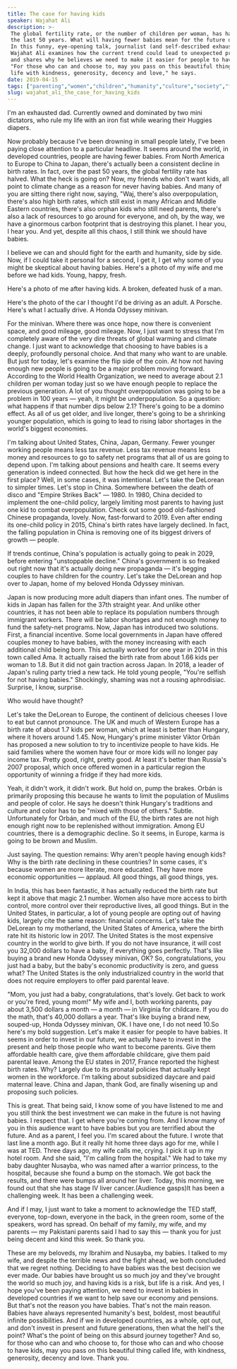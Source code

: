 ```yaml
---
title: The case for having kids
speaker: Wajahat Ali
description: >-
 The global fertility rate, or the number of children per woman, has halved over
 the last 50 years. What will having fewer babies mean for the future of humanity?
 In this funny, eye-opening talk, journalist (and self-described exhausted dad)
 Wajahat Ali examines how the current trend could lead to unexpected problems --
 and shares why he believes we need to make it easier for people to have babies.
 "For those who can and choose to, may you pass on this beautiful thing called
 life with kindness, generosity, decency and love," he says.
date: 2019-04-15
tags: ["parenting","women","children","humanity","culture","society","family","social-change"]
slug: wajahat_ali_the_case_for_having_kids
---
```


I'm an exhausted dad. Currently owned and dominated by two mini dictators, who rule my
life with an iron fist while wearing their Huggies diapers.

Now probably because I've been drowning in small people lately, I've been paying close
attention to a particular headline. It seems around the world, in developed countries,
people are having fewer babies. From North America to Europe to China to Japan, there's
actually been a consistent decline in birth rates. In fact, over the past 50 years, the
global fertility rate has halved. What the heck is going on? Now, my friends who don't want
kids, all point to climate change as a reason for never having babies. And many of you are
sitting there right now, saying, "Waj, there's also overpopulation, there's also high
birth rates, which still exist in many African and Middle Eastern countries, there's also
orphan kids who still need parents, there's also a lack of resources to go around for
everyone, and oh, by the way, we have a ginormous carbon footprint that is destroying this
planet. I hear you, I hear you. And yet, despite all this chaos, I still think we should
have babies.

I believe we can and should fight for the earth and humanity, side by side. Now, if I could
take it personal for a second, I get it, I get why some of you might be skeptical about
having babies. Here's a photo of my wife and me before we had kids. Young, happy,
fresh.

Here's a photo of me after having kids. A broken, defeated husk of a man.

Here's the photo of the car I thought I'd be driving as an adult. A Porsche. Here's what I
actually drive. A Honda Odyssey minivan.

For the minivan. Where there was once hope, now there is convenient space, and good
mileage, good mileage. Now, I just want to stress that I'm completely aware of the very
dire threats of global warming and climate change. I just want to acknowledge that
choosing to have babies is a deeply, profoundly personal choice. And that many who want to
are unable. But just for today, let's examine the flip side of the coin. At how not having
enough new people is going to be a major problem moving forward. According to the World
Health Organization, we need to average about 2.1 children per woman today just so we have
enough people to replace the previous generation. A lot of you thought overpopulation was
going to be a problem in 100 years — yeah, it might be underpopulation. So a question:
what happens if that number dips below 2.1? There's going to be a domino effect. As all of
us get older, and live longer, there's going to be a shrinking younger population, which
is going to lead to rising labor shortages in the world's biggest economies.

I'm talking about United States, China, Japan, Germany. Fewer younger working people means
less tax revenue. Less tax revenue means less money and resources to go to safety net
programs that all of us are going to depend upon. I'm talking about pensions and health
care. It seems every generation is indeed connected. But how the heck did we get here in
the first place? Well, in some cases, it was intentional. Let's take the DeLorean to
simpler times. Let's stop in China. Somewhere between the death of disco and "Empire
Strikes Back" — 1980. In 1980, China decided to implement the one-child policy, largely
limiting most parents to having just one kid to combat overpopulation. Check out some good
old-fashioned Chinese propaganda, lovely. Now, fast-forward to 2019. Even after ending its
one-child policy in 2015, China's birth rates have largely declined. In fact, the falling
population in China is removing one of its biggest drivers of growth —
people.

If trends continue, China's population is actually going to peak in 2029, before entering
"unstoppable decline." China's government is so freaked out right now that it's actually
doing new propaganda — it's begging couples to have children for the country. Let's take
the DeLorean and hop over to Japan, home of my beloved Honda Odyssey minivan.

Japan is now producing more adult diapers than infant ones. The number of kids in Japan
has fallen for the 37th straight year. And unlike other countries, it has not been able to
replace its population numbers through immigrant workers. There will be labor shortages
and not enough money to fund the safety-net programs. Now, Japan has introduced two
solutions. First, a financial incentive. Some local governments in Japan have offered
couples money to have babies, with the money increasing with each additional child being
born. This actually worked for one year in 2014 in this town called Ama. It actually
raised the birth rate from about 1.66 kids per woman to 1.8. But it did not gain traction
across Japan. In 2018, a leader of Japan's ruling party tried a new tack. He told young
people, "You're selfish for not having babies." Shockingly, shaming was not a rousing
aphrodisiac. Surprise, I know, surprise.

Who would have thought?

Let's take the DeLorean to Europe, the continent of delicious cheeses I love to eat but
cannot pronounce. The UK and much of Western Europe has a birth rate of about 1.7 kids per
woman, which at least is better than Hungary, where it hovers around 1.45. Now, Hungary's
prime minister Viktor Orbán has proposed a new solution to try to incentivize people to
have kids. He said families where the women have four or more kids will no longer pay
income tax. Pretty good, right, pretty good. At least it's better than Russia's 2007
proposal, which once offered women in a particular region the opportunity of winning a
fridge if they had more kids.

Yeah, it didn't work, it didn't work. But hold on, pump the brakes. Orbán is primarily
proposing this because he wants to limit the population of Muslims and people of color. He
says he doesn't think Hungary's traditions and culture and color has to be "mixed with
those of others." Subtle. Unfortunately for Orbán, and much of the EU, the birth rates are
not high enough right now to be replenished without immigration. Among EU countries, there
is a demographic decline. So it seems, in Europe, karma is going to be brown and
Muslim.

Just saying. The question remains: Why aren't people having enough kids? Why is the birth
rate declining in these countries? In some cases, it's because women are more literate,
more educated. They have more economic opportunities — applaud. All good things, all good
things, yes.

In India, this has been fantastic, it has actually reduced the birth rate but kept it
above that magic 2.1 number. Women also have more access to birth control, more control
over their reproductive lives, all good things. But in the United States, in particular, a
lot of young people are opting out of having kids, largely cite the same reason: financial
concerns. Let's take the DeLorean to my motherland, the United States of America, where the
birth rate hit its historic low in 2017. The United States is the most expensive country
in the world to give birth. If you do not have insurance, it will cost you 32,000 dollars
to have a baby, if everything goes perfectly. That's like buying a brand new Honda Odyssey
minivan, OK? So, congratulations, you just had a baby, but the baby's economic
productivity is zero, and guess what? The United States is the only industrialized country
in the world that does not require employers to offer paid parental leave.

"Mom, you just had a baby, congratulations, that's lovely. Get back to work or you're
fired, young mom!" My wife and I, both working parents, pay about 3,500 dollars a month —
a month — in Virginia for childcare. If you do the math, that's 40,000 dollars a year.
That's like buying a brand new, souped-up, Honda Odyssey minivan, OK. I have one, I do not
need 10.So here's my bold suggestion. Let's make it easier for people to have babies. It
seems in order to invest in our future, we actually have to invest in the present and help
those people who want to become parents. Give them affordable health care, give them
affordable childcare, give them paid parental leave. Among the EU states in 2017, France
reported the highest birth rates. Why? Largely due to its pronatal policies that actually
kept women in the workforce. I'm talking about subsidized daycare and paid maternal leave.
China and Japan, thank God, are finally wisening up and proposing such
policies.

This is great. That being said, I know some of you have listened to me and you still think
the best investment we can make in the future is not having babies. I respect that. I get
where you're coming from. And I know many of you in this audience want to have babies but
you are terrified about the future. And as a parent, I feel you. I'm scared about the
future. I wrote that last line a month ago. But it really hit home three days ago for me,
while I was at TED. Three days ago, my wife calls me, crying. I pick it up in my hotel
room. And she said, "I'm calling from the hospital." We had to take my baby daughter
Nusayba, who was named after a warrior princess, to the hospital, because she found a bump
on the stomach. We got back the results, and there were bumps all around her liver. Today,
this morning, we found out that she has stage IV liver cancer.(Audience gasps)It has been
a challenging week. It has been a challenging week.

And if I may, I just want to take a moment to acknowledge the TED staff, everyone,
top-down, everyone in the back, in the green room, some of the speakers, word has spread.
On behalf of my family, my wife, and my parents — my Pakistani parents said I had to say
this — thank you for just being decent and kind this week. So thank you.

These are my beloveds, my Ibrahim and Nusayba, my babies. I talked to my wife, and despite
the terrible news and the fight ahead, we both concluded that we regret nothing. Deciding
to have babies was the best decision we ever made. Our babies have brought us so much joy
and they've brought the world so much joy, and having kids is a risk, but life is a risk.
And yes, I hope you've been paying attention, we need to invest in babies in developed
countries if we want to help save our economy and pensions. But that's not the reason you
have babies. That's not the main reason. Babies have always represented humanity's best,
boldest, most beautiful infinite possibilities. And if we in developed countries, as a
whole, opt out, and don't invest in present and future generations, then what the hell's
the point? What's the point of being on this absurd journey together? And so, for those
who can and who choose to, for those who can and who choose to have kids, may you pass on
this beautiful thing called life, with kindness, generosity, decency and love. Thank
you.

<!--
ad_duration=3.33
comment_count=71
event="TED2019"
external_start_time=0
has_talk_citation=0
intro_duration=11.82
is_subtitle_required="False"
is_talk_featured="True"
language="en"
language_swap="False"
native_language="en"
number_of_related_talks=6
number_of_speakers=1
number_of_subtitled_videos=20
number_of_tags=8
number_of_talk_download_languages=20
number_of_talk_more_resources=1
number_of_talk_recommendations=0
number_of_talks_take_actions=0
post_ad_duration=0.83
published_timestamp="2019-05-09 14:51:37"
recording_date="2019-04-15"
speaker_description="Writer"
speaker_is_published=1
speaker_name="Wajahat Ali"
talk_name="The case for having kids"
talks_tags=["parenting","women","children","humanity","culture","society","family","social-change"]
talks_take_action=[]
url_audio="https://download.ted.com/talks/WajahatAli_2019.mp3?apikey=acme-roadrunner"
url_photo_speaker="https://pe.tedcdn.com/images/ted/703ab9354124b0bc142688039078e98f073de664_254x191.jpg"
url_photo_talk="https://s3.amazonaws.com/talkstar-photos/uploads/118780d0-83e7-46cb-89ff-6986a8d77e37/WajahatAli_2019-embed.jpg"
url_webpage="https://www.ted.com/talks/wajahat_ali_the_case_for_having_kids"
video_type_name="TED Stage Talk"
-->